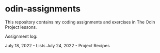 # odin-assignments
This repository contains my coding assignments and exercises in The Odin Project lessons.

Assignment log:

July 18, 2022 - Lists
July 24, 2022 - Project Recipes
